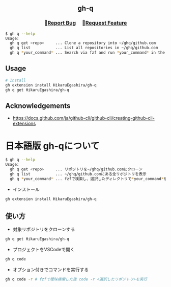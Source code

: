<h2 align="center">
    <p align="center">gh-q</p>
</h2>

<h3 align="center">
🔹<a  href="https://github.com/HikaruEgashira/gh-q/issues">Report Bug</a> &nbsp; &nbsp;
🔹<a  href="https://github.com/HikaruEgashira/gh-q/issues">Request Feature</a>
</h3>

```bash
$ gh q --help
Usage:
  gh q get <repo>     ... Clone a repository into ~/ghq/github.com
  gh q list           ... List all repositories in ~/ghq/github.com
  gh q *your_command* ... Search via fzf and run *your_command* in the selected directory
```

## Usage

```bash
# Install
gh extension install HikaruEgashira/gh-q
gh q get HikaruEgashira/gh-q
```
  
## Acknowledgements

- https://docs.github.com/ja/github-cli/github-cli/creating-github-cli-extensions

# 日本語版 gh-qについて

```bash
$ gh q --help
Usage:
  gh q get <repo>     ... リポジトリを~/ghq/github.comにクローン
  gh q list           ... ~/ghq/github.comにある全リポジトリを表示
  gh q *your_command* ... fzfで検索し、選択したディレクトリで*your_command*を実行
```

- インストール

```bash
gh extension install HikaruEgashira/gh-q
```

## 使い方


- 対象リポジトリをクローンする

```bash
gh q get HikaruEgashira/gh-q
```

- プロジェクトをVSCodeで開く

```bash
gh q code
```

- オプション付きでコマンドを実行する

```bash
gh q code -r # fzfで曖昧検索した後 code -r <選択したリポジトリ>を実行
```
